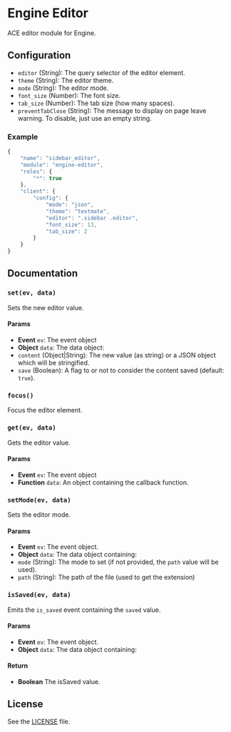 Engine Editor
=============
ACE editor module for Engine.

## Configuration

 - `editor` (String): The query selector of the editor element.
 - `theme` (String): The editor theme.
 - `mode` (String): The editor mode.
 - `font_size` (Number): The font size.
 - `tab_size` (Number): The tab size (how many spaces).
 - `preventTabClose` (String): The message to display on page leave warning. To disable, just use an empty string.

### Example
```js
{
    "name": "sidebar_editor",
    "module": "engine-editor",
    "roles": {
        "*": true
    },
    "client": {
        "config": {
            "mode": "json",
            "theme": "textmate",
            "editor": ".sidebar .editor",
            "font_size": 13,
            "tab_size": 2
        }
    }
}
```

## Documentation
### `set(ev, data)`
Sets the new editor value.

#### Params
- **Event** `ev`: The event object
- **Object** `data`: The data object:
 - `content` (Object|String): The new value (as string) or a JSON object which will be stringified.
 - `save` (Boolean): A flag to or not to consider the content saved (default: `true`).

### `focus()`
Focus the editor element.

### `get(ev, data)`
Gets the editor value.

#### Params
- **Event** `ev`: The event object
- **Function** `data`: An object containing the callback function.

### `setMode(ev, data)`
Sets the editor mode.

#### Params
- **Event** `ev`: The event object.
- **Object** `data`: The data object containing:
 - `mode` (String): The mode to set (if not provided, the `path` value will be used).
 - `path` (String): The path of the file (used to get the extension)

### `isSaved(ev, data)`
Emits the `is_saved` event containing the `saved` value.

#### Params
- **Event** `ev`: The event object.
- **Object** `data`: The data object containing:

#### Return
- **Boolean** The isSaved value.

## License
See the [LICENSE](./LICENSE) file.
